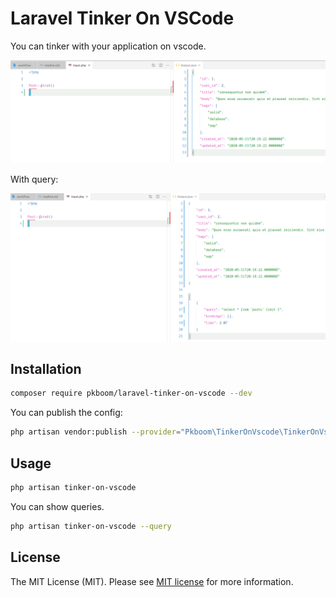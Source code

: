 # Laravel Tinker On VSCode

You can tinker with your application on vscode.

<img src="/images/demo2.png" width="800"  title="demo">

With query:

<img src="/images/demo1.png" width="800"  title="demo">

## Installation

```bash
composer require pkboom/laravel-tinker-on-vscode --dev
```

You can publish the config:

```bash
php artisan vendor:publish --provider="Pkboom\TinkerOnVscode\TinkerOnVscodeServiceProvider" --tag="config"
```

## Usage

```bash
php artisan tinker-on-vscode
```

You can show queries.

```bash
php artisan tinker-on-vscode --query
```

## License

The MIT License (MIT). Please see [MIT license](http://opensource.org/licenses/MIT) for more information.
